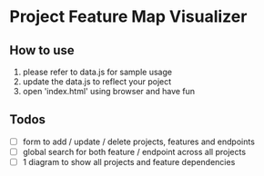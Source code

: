 # Project Feature Map Visualizer

## How to use

1. please refer to data.js for sample usage
1. update the data.js to reflect your poject
2. open 'index.html' using browser and have fun


## Todos

- [ ] form to add / update / delete projects, features and endpoints
- [ ] global search for both feature / endpoint across all projects
- [ ] 1 diagram to show all projects and feature dependencies
